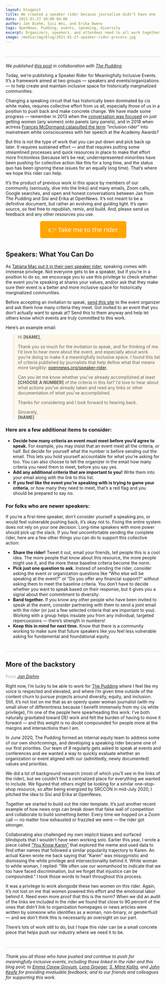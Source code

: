 ```yaml
---
layout: blogpost
title: We created a speaker rider because journalism didn’t have one
date: 2021-01-27 10:00-04:00
author: Jan Diehm, Sisi Wei, and Erika Owens
tags: OpenNews, Pudding, events, speaking, diversity
excerpt: Organizers, speakers, and attendees need to all work together to make events more inclusive.
image: /media/img/blog/2021-01-27-speaker-rider-process.jpg
---
```


<style>
  p.divider {
    margin: 40px 0px 20px;
    border-bottom: 1px solid #d4d4d4;
  }
  p.to-the-rider {
    margin: 0 auto 40px;
    width: 280px;
  }
  p.to-the-rider a {
    padding: 18px;
    background-color: orange;
    border: 0;
    border-radius: .25em;
    color: #fff;
    text-decoration: none;
    font-size: 1.3rem;
    line-height: 1.2rem;
    text-align: center;
    display: block;
    font-family: "sofia-pro", "Open Sans", Helvetica, Verdana, Arial, sans-serif;
  }
  p.to-the-rider a:hover{
    background-color: #e89600;
  }
</style>
<p class="divider"></p>

_We published [this post](https://pudding.cool/process/speaker-rider) in collaboration with [The Pudding](https://pudding.cool)._

Today, we’re publishing a Speaker Rider for Meaningfully Inclusive Events. It’s a framework aimed at two groups — speakers and events/organizations — to help create and maintain inclusive space for historically marginalized communities. 

Changing a speaking circuit that has historically been dominated by cis white males, requires collective effort from us all, especially those of us in a position to push back and make concrete change. We have made some progress — remember in 2013 when the [conversation was focused](https://www.theatlantic.com/technology/archive/2013/01/-the-panel-pledge-a-follow-up/266886/) on just getting women (any women) onto panels (any panels), and in 2018 when actress [Frances McDormand catapulted the term](https://www.npr.org/sections/thetwo-way/2018/03/05/590867132/whats-an-inclusion-rider-here-s-the-story-behind-frances-mcdormand-s-closing-wor) “inclusion rider” into mainstream white consciousness with her speech at the Academy Awards? 

But this is not the type of work that you can put down and pick back up later. It requires sustained effort — and that requires putting some streamlined processes and quick resources in place to make that effort more frictionless (because let’s be real, underrepresented minorities have been pushing for collective action like this for a long time, and the status quo has been ignoring these issues for an equally long time). That’s where we hope this rider can help.  

It’s the product of previous work in this space by members of our community (seriously, dive into the links) and many emails, Zoom calls, Google searches, and open and honest conversations between Jan from The Pudding and Sisi and Erika at OpenNews. It’s not meant to be a definitive document, but rather an evolving and guiding light. It’s open source, so feel free to republish, remix, and build. And, please send us feedback and any other resources you use. 

<p class="to-the-rider"><a href="https://opennews.org/projects/speaker-rider/">👉 Take me to the rider</a></p>

## Speakers: What You Can Do

As [Tatiana Mac put it in their own speaker rider](https://gist.github.com/tatianamac/493ca668ee7f7c07a5b282f6d9132552), speaking comes with immense privilege. Not everyone gets to be a speaker, but if you’re in a position to do so, we encourage you to use this privilege to check whether the event you’re speaking at shares your values, and/or ask that they make sure their event is a better and more inclusive space for historically marginalized communities.

Before accepting an invitation to speak, [send this site](https://opennews.org/speaker-rider) to the event organizer and ask them how many criteria they meet. Got invited to an event that you don’t actually want to speak at? Send this to them anyway and help let others know which events are truly committed to this work.

Here’s an example email:

<blockquote style="background-color: #ffa50014;"><p>Hi <strong>[NAME]</strong>,</p>
<p>Thank you so much for the invitation to speak, and for thinking of me. I’d love to hear more about the event, and especially about work you’re doing to make it a meaningfully inclusive space. I found this list of criteria published by journalists that help define what that means more tangibly: <a href="https://opennews.org/speaker-rider">opennews.org/speaker-rider</a>.</p>
<p>Can you let me know whether you’ve already accomplished at least <strong>[CHOOSE A NUMBER]</strong> of the criteria in this list? I’d love to hear about what actions you’ve already taken and read any links or other documentation of what you’ve accomplished.</p>
<p>Thanks for considering and I look forward to hearing back.</p>
<p>Sincerely,<br/>
<strong>[NAME]</strong></p></blockquote>

### Here are a few additional items to consider:

*   **Decide how many criteria an event must meet before you’d agree to speak.** For example, you may insist that an event meet all the criteria, or half. But decide for yourself what the number is before sending out the email. This lets you hold yourself accountable for what you’re asking for too. You can also choose to tell the organizer in the email how many criteria you need them to meet, before you say yes.
*   **Add any additional criteria that are important to you!** Write them into your email along with the link to this list.
*   **If you feel like the event you’re speaking with is trying to game your criteria**, or how many they need to meet, that’s a red flag and you should be prepared to say no.

### For folks who are newer speakers:

If you’re a first-time speaker, don’t consider yourself a speaking pro, or would feel vulnerable pushing back, it’s okay not to. Fixing the entire system does not rely on your one decision. Long-time speakers with more power should pick up the slack. If you feel uncomfortable sending the complete rider, here are a few other things you can do to support this collective action:

*   **Share the rider!** Tweet it out, email your friends, tell people this is a cool idea. The more people that know about this resource, the more people might use it, and the more these baseline criteria become the norm.
*   **Pick just one question to ask.** Instead of sending the rider, consider asking the event or organization questions like “Who else will be speaking at the event?” or “Do you offer any financial support?” without asking them to meet the baseline criteria. You don’t have to decide whether you want to speak based on their response, but it gives you a signal about their commitment to diversity.
*   **Band together.** If you know any other people who have been invited to speak at the event, consider partnering with them to send a joint email with the rider (or just a few selected criteria that are important to you). Working with a group helps insulate you from any individual, targeted repercussions — there’s strength in numbers!
*   **Keep this in mind for next time.** Know that there is a community working to make sure that future speakers like you feel less vulnerable asking for fundamental and foundational equity.

<p class="divider"></p>

## More of the backstory 

<p style="color:darkgray; font-style: italic;">From <a href="https://pudding.cool/author/jan-diehm/">Jan Diehm</a></p>

Right now, I’m lucky to be able to work for [The Pudding](https://pudding.cool/) where I feel like my voice is respected and elevated, and where I’m given time outside of the content churn to pursue projects around diversity, equity, and inclusion. Still, it’s not lost on me that as an openly queer woman journalist (with my small sliver of differentness because I benefit immensely from my cis white privilege), I’m one of the people here spearheading this work. I’ve both naturally gravitated toward DEI work and felt the burden of having to move it forward — and this weight is no doubt compounded for people more at the margins and intersections than I am.  

In June 2020, The Pudding formed an internal equity team to address some of our own shortcomings, and developing a speaking rider became one of our first priorities. Our team of 8 regularly gets asked to speak at events and conferences and we wanted a way to quickly evaluate whether an organization or event aligned with our (admittedly, newly documented) values and priorities. 

We did a lot of background research (most of which you’ll see in the links of the rider), but we couldn’t find a centralized place for everything we wanted to include. We figured that others might be looking for a similar one-stop-shop resource, so after being energized by SRCCON in mid-July 2020, I pitched the idea to Sisi and Erika at OpenNews.

Together we started to build out the rider template. It’s just another recent example of how news orgs can break down that false wall of competition and collaborate to build something better. Every time we hopped on a Zoom call — no matter how exhausted or frazzled we were — the rider got stronger.  

Collaborating also challenged my own implicit biases and surfaced blindspots that I wouldn’t have seen working solo. Earlier this year, I wrote a piece called [“You Know Karen”](https://pudding.cool/2020/06/karen/) that explored the meme and used data to find other names that followed a similar popularity trajectory to Karen. An actual Karen wrote me back saying that “Karen” was misogynistic and dismissing the white privilege and intersectionality behind it. White woman to white woman, I replied: “We often use our womanhood to indicate that we too have faced discrimination, but we forget that injustice can be compounded.” I took those words to heart throughout this process.

It was a privilege to work alongside these two women on this rider. Again, it’s not lost on me that women powered this effort and the emotional labor behind it. Need even more proof that this is the norm? When we did an audit of the links we included in the rider we found that close to 90 percent of the ones that didn’t link to organization homepages or news articles were written by someone who identifies as a woman, non-binary, or genderfluid — and we don’t think this is necessarily an oversight on our part.

There’s lots of work still to do, but I hope this rider can be a small concrete piece that helps push our industry where we need it to be.

<p class="divider"></p>

_Thank you all those who have pushed and continue to push for meaningfully inclusive events, including those linked in the rider and this blog post; to [Emma Carew Grovum](https://emmacarewgrovum.com/), [Lena Groeger](https://lenagroeger.com/), [S. Mitra Kalita](http://mitrakalita.com/), and [John Keefe](https://johnkeefe.net/) for providing invaluable feedback; and to our friends and colleagues for supporting this work._
